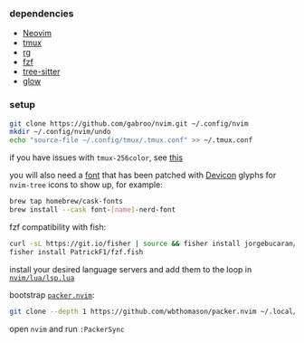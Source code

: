 ### dependencies

* [Neovim](https://github.com/neovim/neovim/wiki/Installing-Neovim)
* [tmux](https://github.com/tmux/tmux/wiki/Installing)
* [rg](https://github.com/BurntSushi/ripgrep#installation)
* [fzf](https://github.com/junegunn/fzf#installation)
* [tree-sitter](https://github.com/tree-sitter/tree-sitter/blob/master/cli/README.md#installation)
* [glow](https://github.com/charmbracelet/glow)

### setup

```bash
git clone https://github.com/gabroo/nvim.git ~/.config/nvim
mkdir ~/.config/nvim/undo
echo "source-file ~/.config/tmux/.tmux.conf" >> ~/.tmux.conf
```

if you have issues with `tmux-256color`, see [this](https://gist.github.com/bbqtd/a4ac060d6f6b9ea6fe3aabe735aa9d95#the-right-way)

you will also need a [font](https://github.com/ryanoasis/nerd-fonts/) that has been patched with [Devicon](https://devicon.dev/) glyphs for `nvim-tree` icons to show up, for example:

```bash
brew tap homebrew/cask-fonts
brew install --cask font-[name]-nerd-font
```

fzf compatibility with fish:

```bash
curl -sL https://git.io/fisher | source && fisher install jorgebucaran/fisher
fisher install PatrickF1/fzf.fish
```

install your desired language servers and add them to the loop in [`nvim/lua/lsp.lua`](nvim/lua/lsp.lua)

bootstrap [`packer.nvim`](nvim/lua/plugins.lua):

```bash
git clone --depth 1 https://github.com/wbthomason/packer.nvim ~/.local/share/nvim/site/pack/packer/start/packer.nvim
```

open `nvim` and run `:PackerSync`
